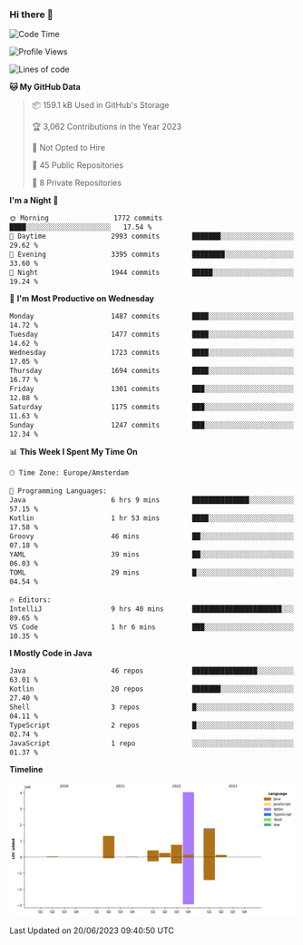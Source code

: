 ### Hi there 👋


<!--START_SECTION:waka-->
![Code Time](http://img.shields.io/badge/Code%20Time-3%2C255%20hrs%2049%20mins-blue)

![Profile Views](http://img.shields.io/badge/Profile%20Views-126-blue)

![Lines of code](https://img.shields.io/badge/From%20Hello%20World%20I%27ve%20Written-8.7%20million%20lines%20of%20code-blue)

**🐱 My GitHub Data** 

> 📦 159.1 kB Used in GitHub's Storage 
 > 
> 🏆 3,062 Contributions in the Year 2023
 > 
> 🚫 Not Opted to Hire
 > 
> 📜 45 Public Repositories 
 > 
> 🔑 8 Private Repositories 
 > 
**I'm a Night 🦉** 

```text
🌞 Morning                1772 commits        ████░░░░░░░░░░░░░░░░░░░░░   17.54 % 
🌆 Daytime                2993 commits        ███████░░░░░░░░░░░░░░░░░░   29.62 % 
🌃 Evening                3395 commits        ████████░░░░░░░░░░░░░░░░░   33.60 % 
🌙 Night                  1944 commits        █████░░░░░░░░░░░░░░░░░░░░   19.24 % 
```
📅 **I'm Most Productive on Wednesday** 

```text
Monday                   1487 commits        ████░░░░░░░░░░░░░░░░░░░░░   14.72 % 
Tuesday                  1477 commits        ████░░░░░░░░░░░░░░░░░░░░░   14.62 % 
Wednesday                1723 commits        ████░░░░░░░░░░░░░░░░░░░░░   17.05 % 
Thursday                 1694 commits        ████░░░░░░░░░░░░░░░░░░░░░   16.77 % 
Friday                   1301 commits        ███░░░░░░░░░░░░░░░░░░░░░░   12.88 % 
Saturday                 1175 commits        ███░░░░░░░░░░░░░░░░░░░░░░   11.63 % 
Sunday                   1247 commits        ███░░░░░░░░░░░░░░░░░░░░░░   12.34 % 
```


📊 **This Week I Spent My Time On** 

```text
🕑︎ Time Zone: Europe/Amsterdam

💬 Programming Languages: 
Java                     6 hrs 9 mins        ██████████████░░░░░░░░░░░   57.15 % 
Kotlin                   1 hr 53 mins        ████░░░░░░░░░░░░░░░░░░░░░   17.58 % 
Groovy                   46 mins             ██░░░░░░░░░░░░░░░░░░░░░░░   07.18 % 
YAML                     39 mins             ██░░░░░░░░░░░░░░░░░░░░░░░   06.03 % 
TOML                     29 mins             █░░░░░░░░░░░░░░░░░░░░░░░░   04.54 % 

🔥 Editors: 
IntelliJ                 9 hrs 40 mins       ██████████████████████░░░   89.65 % 
VS Code                  1 hr 6 mins         ███░░░░░░░░░░░░░░░░░░░░░░   10.35 % 
```

**I Mostly Code in Java** 

```text
Java                     46 repos            ████████████████░░░░░░░░░   63.01 % 
Kotlin                   20 repos            ███████░░░░░░░░░░░░░░░░░░   27.40 % 
Shell                    3 repos             █░░░░░░░░░░░░░░░░░░░░░░░░   04.11 % 
TypeScript               2 repos             █░░░░░░░░░░░░░░░░░░░░░░░░   02.74 % 
JavaScript               1 repo              ░░░░░░░░░░░░░░░░░░░░░░░░░   01.37 % 
```



**Timeline**

![Lines of Code chart](https://raw.githubusercontent.com/powercasgamer/powercasgamer/master/assets/bar_graph.png)


 Last Updated on 20/06/2023 09:40:50 UTC
<!--END_SECTION:waka-->
